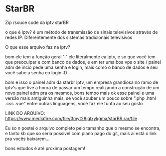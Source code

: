 # StarBR
  
Zip /souce code da iptv starBR


o que é iptv?
é um método de transmissão de sinais televisivos através de redes IP. Diferentemente dos sistemas tradicionais televisivos
 
O que esse arquivo faz na iptv?

bom ele tem a função geral '-' ele literalmente ea iptv, e so que você tem que preoculpar e com banco de dados, e em ter uma boa vps
o site / painel adm de incio pede uma senha e login, mais como o banco de dados e seu você sabe a senha eo login :D
 
bom e isso o painel adm da starbr iptv, um empresa grandiosa no ramo de iptv's que tive a honra de passar um tempo realizando a construção de um novo painel adm pra os mesmos, bons tempo mais ok esse painel e uma versão mais antiguinha mais, se você souber um pouco sobre ".php .html .css .vue" entre outras linguagens, você faz ele funfa ao seu gosto

LINK DO ARQUIVO: https://www.mediafire.com/file/3myt28jqlxykgma/starBR.rar/file


Eu so n postei o arquivo completo pelo tamanho que o mesmo se encontra, e tanto kb que so seria possivel com plano pago do git, mais ai está o link pra vocês baixarem...

bons estudos é até proxima postagem!  



  
